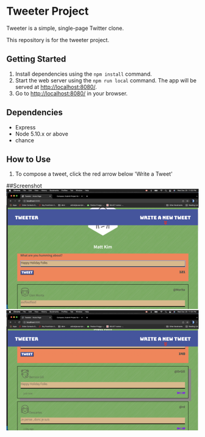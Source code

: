 # Tweeter Project

Tweeter is a simple, single-page Twitter clone.

This repository is for the tweeter project.

## Getting Started

1. Install dependencies using the `npm install` command.
2. Start the web server using the `npm run local` command. The app will be served at <http://localhost:8080/>.
3. Go to <http://localhost:8080/> in your browser.

## Dependencies

- Express
- Node 5.10.x or above
- chance

## How to Use

1. To compose a tweet, click the red arrow below 'Write a Tweet'

##Screenshot
!["screenshot of Tweet Box"](https://github.com/mattdnkim/tweeter/blob/master/docs/tweet%20box.png)
!["screenshot of Tweet List"](https://github.com/mattdnkim/tweeter/blob/master/docs/Tweet%20list.png)

